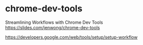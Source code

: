 # chrome-dev-tools

Streamlining Workflows with Chrome Dev Tools
https://slides.com/jenwong/chrome-dev-tools

https://developers.google.com/web/tools/setup/setup-workflow
